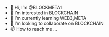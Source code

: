 - 👋 Hi, I’m @BLOCKMETA1
- 👀 I’m interested in BLOCKCHAIN 
- 🌱 I’m currently learning WEB3,META
- 💞️ I’m looking to collaborate on BLOCKCHAIN
- 📫 How to reach me ...

<!---
BLOCKMETA1/BLOCKMETA1 is a ✨ special ✨ repository because its `README.md` (this file) appears on your GitHub profile.
You can click the Preview link to take a look at your changes.
--->
